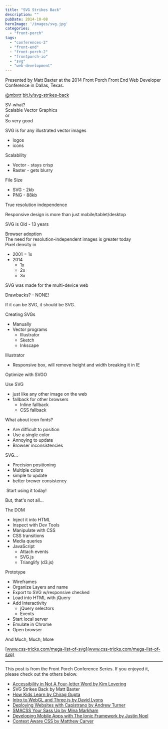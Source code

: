 ```yaml
---
title: "SVG Strikes Back"
description: ""
pubDate: 2014-10-08
heroImage: '/images/svg.jpg'
categories: 
  - "front-porch"
tags: 
  - "conferences-2"
  - "front-end"
  - "front-porch-2"
  - "frontporch-io"
  - "svg"
  - "web-development"
---
```


Presented by Matt Baxter at the 2014 Front Porch Front End Web Developer Conference in Dallas, Texas.

[@mbxtr](twitter.com/mbxtr) [bit.ly/svg-strikes-back](bit.ly/svg-strikes-back)  
  
SV-what?  
Scalable Vector Graphics  
or  
So very good  
  
SVG is for any illustrated vector images

- logos
- icons

Scalability

- Vector - stays crisp
- Raster - gets blurry

File Size

- SVG - 2kb
- PNG - 88kb

True resolution independence  
  
Responsive design is more than just mobile/tablet/desktop  
  
SVG is Old - 13 years  
  
Browser adoption  
The need for resolution-independent images is greater today  
Pixel density in

- 2001 = 1x
- 2014
    - 1x
    - 2x
    - 3x

SVG was made for the multi-device web  
  
Drawbacks? - NONE!  
  
If it can be SVG, it should be SVG.  
  
Creating SVGs

- Manually
- Vector programs
    - Illustrator
    - Sketch
    - Inkscape

Illustrator

- Responsive box, will remove height and width breaking it in IE

Optimize with SVGO  
  
Use SVG

- just like any other image on the web
- fallback for other browsers
    - Inline fallback
    - CSS fallback

What about icon fonts?

- Are difficult to position
- Use a single color
- Annoying to update
- Browser inconsistencies

SVG…

- Precision positioning
- Multiple colors
- simple to update
- better brewer consistency

 Start using it today!  
  
But, that's not all…  
  
The DOM

- Inject it into HTML
- Inspect with Dev Tools
- Manipulate with CSS
- CSS transitions
- Media queries
- JavaScript
    - Attach events
    - SVG.js
    - Trianglify (d3.js)

Prototype

- Wireframes
- Organize Layers and name
- Export to SVG w/responsive checked
- Load into HTML with jQuery
- Add Interactivity
    - jQuery selectors
    - Events
- Start local server
- Emulate in Chrome
- Open browser

And Much, Much, More  
  
[www.css-tricks.com/mega-list-of-svg](www.css-tricks.com/mega-list-of-svg)

* * *

This post is from the Front Porch Conference Series. If you enjoyed it, please check out the others below.

- [Accessibility in Not A Four-letter Word by Kim Lovering](http://www.pauljeter.net/web-development/conferences/front-porch/accessibility-in-not-a-four-letter-word-kim-lovering-2014-front-porch-front-end-web-developer-conference-in-dallas-texas/ "Accessibility in Not A Four-letter Word") 
- SVG Strikes Back by Matt Baxter
- [How Kids Learn by Chirag Gupta](http://www.pauljeter.net/web-development/conferences/front-porch/how-kids-learn-chirag-gupta-2014-front-porch-front-end-web-developer-conference-in-dallas-texas/ "How Kids Learn")
- [Intro to WebGL and Three.js by David Lyons](http://www.pauljeter.net/web-development/conferences/front-porch/intro-to-webgl-and-three-js-david-lyons-2014-front-porch-front-end-web-developer-conference-in-dallas-texas/ "Intro to WebGL and Three.js -David Lyons")
- [Deploying Websites with Capistrano by Andrew Turner](http://www.pauljeter.net/web-development/conferences/front-porch/deploying-websites-with-capistrano/ "Deploying Websites with Capistrano") 
- [SMACSS Your Sass Up by Mina Markham](http://www.pauljeter.net/web-development/conferences/front-porch/smacss-your-sass-up-mina-markham-2014-front-porch-front-end-web-developer-conference-in-dallas-texas/ "SMACSS Your Sass Up")
- [Developing Mobile Apps with The Ionic Framework by Justin Noel](http://www.pauljeter.net/web-development/conferences/front-porch/developing-mobile-apps-with-the-ionic-framework-justin-noel-2014-front-porch-front-end-web-developer-conference-in-dallas-texas/ "Developing Mobile Apps with The Ionic Framework -Justin Noel")
- [Context Aware CSS by Matthew Carver](http://www.pauljeter.net/web-development/conferences/front-porch/context-aware-css-matthew-carver-2014-front-porch-front-end-web-developer-conference-in-dallas-texas/ "Context Aware CSS")
